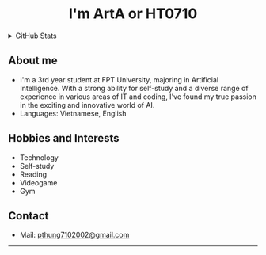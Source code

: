 <h1 align="center">I'm ArtA or HT0710</h1>

<details>
  <summary>GitHub Stats</summary>
  <p align="center">
    <img align="center" src="https://github-readme-stats-ht0710.vercel.app/api?username=HT0710&show_icons=true&theme=dark"/>
    <img align="center" src="https://github-readme-stats-ht0710.vercel.app/api/top-langs/?username=HT0710&langs_count=3&theme=dark"/>
  </p>
</details>

## About me
- I'm a 3rd year student at FPT University, majoring in Artificial Intelligence. With a strong ability for self-study and a diverse range of experience in various areas of IT and coding, I've found my true passion in the exciting and innovative world of AI.
- Languages: Vietnamese, English

## Hobbies and Interests
- Technology
- Self-study
- Reading
- Videogame
- Gym

## Contact
- Mail: pthung7102002@gmail.com
---
